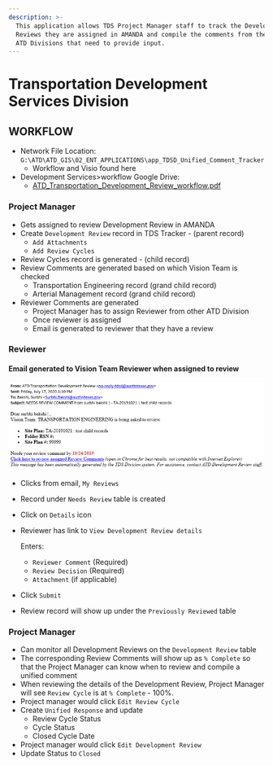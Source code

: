 ```yaml
---
description: >-
  This application allows TDS Project Manager staff to track the Development
  Reviews they are assigned in AMANDA and compile the comments from the various
  ATD Divisions that need to provide input.
---
```


# Transportation Development Services Division

## WORKFLOW

* Network File Location: `G:\ATD\ATD_GIS\02_ENT_APPLICATIONS\app_TDSD_Unified_Comment_Tracker`
  * Workflow and Visio found here
* Development Services&gt;workflow Google Drive: 
  * [ATD\_Transportation\_Development\_Review\_workflow.pdf](https://drive.google.com/file/d/1FuPhoOoO5-tptXpt8AB-WQxOuogZ-DEl/view?usp=sharing)

### **Project Manager**

* Gets assigned to review Development Review in AMANDA
* Create `Development Review` record in TDS Tracker - \(parent record\)
  * `Add Attachments`
  * `Add Review Cycles`
* Review Cycles record is generated - \(child record\)
* Review Comments are generated based on which Vision Team is checked
  * Transportation Engineering record \(grand child record\)
  * Arterial Management record \(grand child record\)
* Reviewer Comments are generated
  * Project Manager has to assign Reviewer from other ATD Division
  * Once reviewer is assigned
  * Email is generated to reviewer that they have a review

### Reviewer

#### Email generated to Vision Team Reviewer when assigned to review

![](../.gitbook/assets/image%20%2814%29.png)

* Clicks from email, `My Reviews`
* Record under `Needs Review` table is created
* Click on `Details` icon
* Reviewer has link to `View Development Review details`

  Enters: 

  * `Reviewer Comment` \(Required\)
  * `Review Decision` \(Required\)
  * `Attachment` \(if applicable\)

* Click `Submit`
* Review record will show up under the `Previously Reviewed` table

### **Project Manager**

* Can monitor all Development Reviews on the `Development Review` table
* The corresponding Review Comments will show up as `% Complete` so that the Project Manager can know when to review and compile a unified comment
* When reviewing the details of the Development Review, Project Manager will see `Review Cycle` is at `% Complete` - 100%.
* Project manager would click `Edit Review Cycle`
* Create `Unified Response` and update 
  * Review Cycle Status
  * Cycle Status
  * Closed Cycle Date
* Project manager would click `Edit Development Review`
* Update Status to `Closed`



